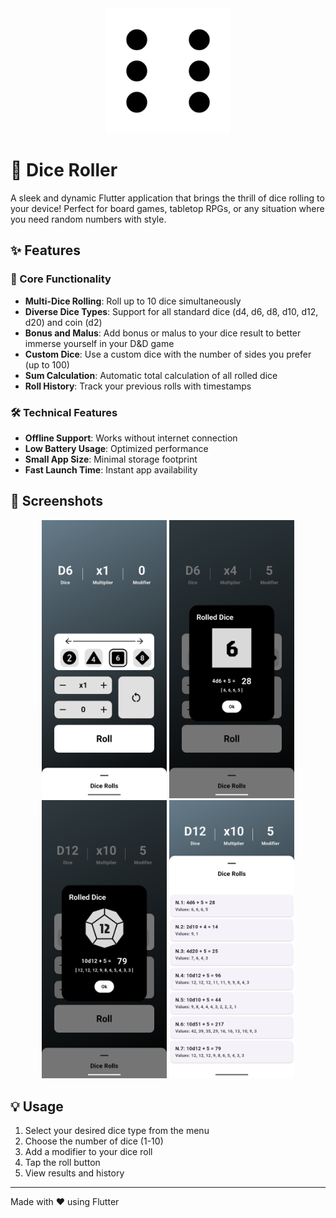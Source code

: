 <div align="center">
    <img src="assets/icon/app_icon.png" width="200" style="background-color: white;">
</div>

# 🎲 Dice Roller

A sleek and dynamic Flutter application that brings the thrill of dice rolling to your device! Perfect for board games, tabletop RPGs, or any situation where you need random numbers with style.

## ✨ Features

### 🎯 Core Functionality
- **Multi-Dice Rolling**: Roll up to 10 dice simultaneously
- **Diverse Dice Types**: Support for all standard dice (d4, d6, d8, d10, d12, d20) and coin (d2)
- **Bonus and Malus**: Add bonus or malus to your dice result to better immerse yourself in your D&D game
- **Custom Dice**: Use a custom dice with the number of sides you prefer (up to 100)
- **Sum Calculation**: Automatic total calculation of all rolled dice
- **Roll History**: Track your previous rolls with timestamps

### 🛠 Technical Features
- **Offline Support**: Works without internet connection
- **Low Battery Usage**: Optimized performance
- **Small App Size**: Minimal storage footprint
- **Fast Launch Time**: Instant app availability

## 📱 Screenshots

<div align="center">
    <img src="assets/screenshots/screenshot1.png" width="200" alt="Main Screen">
    <img src="assets/screenshots/screenshot2.png" width="200" alt="Dice Roll (d6)">
    <img src="assets/screenshots/screenshot3.png" width="200" alt="Dice Roll (d12)">
    <img src="assets/screenshots/screenshot4.png" width="200" alt="Roll History">
</div>


## 💡 Usage

1. Select your desired dice type from the menu
2. Choose the number of dice (1-10)
3. Add a modifier to your dice roll 
4. Tap the roll button
5. View results and history

---
Made with ❤️ using Flutter